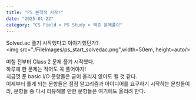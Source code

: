 ```yaml
---
title: "PS 본격적 시작!"
date: "2025-01-22"
category: "CS Field > PS Study > 백준 문제풀이"
---
```


Solved.ac 풀기 시작했다고 이야기했던가?  
<img src="./FileImages/ps_start_solvedac.png",width=50em, height=auto/>  

며칠 전부터 Class 2 문제 풀기 시작했다.  
하루에 한 문제는 적어도 꼭 풀어야지!  
지금껏 푼 basic I/O 문항들은 굳이 올리지 않아도 될 것 같다.  
이제부터 풀게 되는 문항들은 점점 알고리즘과 아이디어를 요구하기 시작하는 문항들이라,
문항들 중 다시 리뷰해볼 만한 문항들은 여기에도 올리려 한다.
